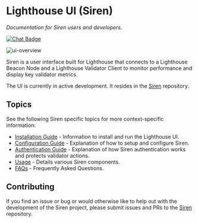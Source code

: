 # Lighthouse UI (Siren)

_Documentation for Siren users and developers._

[![Chat Badge]][Chat Link]

[Chat Badge]: https://img.shields.io/badge/chat-discord-%237289da
[Chat Link]: https://discord.gg/cyAszAh

![ui-overview](./imgs/ui.png)


Siren is a user interface built for Lighthouse that connects to a Lighthouse Beacon Node and
a Lighthouse Validator Client to monitor performance and display key validator
metrics.

The UI is currently in active development. It resides in the
[Siren](https://github.com/sigp/siren) repository.

## Topics

See the following Siren specific topics for more context-specific
information:

- [Installation Guide](./ui-installation.md) - Information to install and run the Lighthouse UI.
- [Configuration Guide](./ui-configuration.md) - Explanation of how to setup
 and configure Siren.
- [Authentication Guide](./ui-authentication.md) - Explanation of how Siren authentication works and protects validator actions.
- [Usage](./ui-usage.md) - Details various Siren components.
- [FAQs](./ui-faqs.md) - Frequently Asked Questions.

## Contributing

If you find an issue or bug or would otherwise like to help out with the
development of the Siren project, please submit issues and PRs to the [Siren](https://github.com/sigp/siren) repository.
